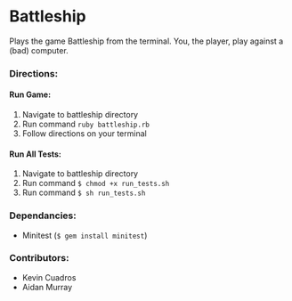 # Battleship

Plays the game Battleship from the terminal. You, the player, play against a (bad) computer.


### Directions:

#### Run Game:
1. Navigate to battleship directory
2. Run command `ruby battleship.rb`
3. Follow directions on your terminal

#### Run All Tests:
1. Navigate to battleship directory
2. Run command `$ chmod +x run_tests.sh`
3. Run command `$ sh run_tests.sh`

### Dependancies:
* Minitest (`$ gem install minitest`)

### Contributors:
* Kevin Cuadros
* Aidan Murray
